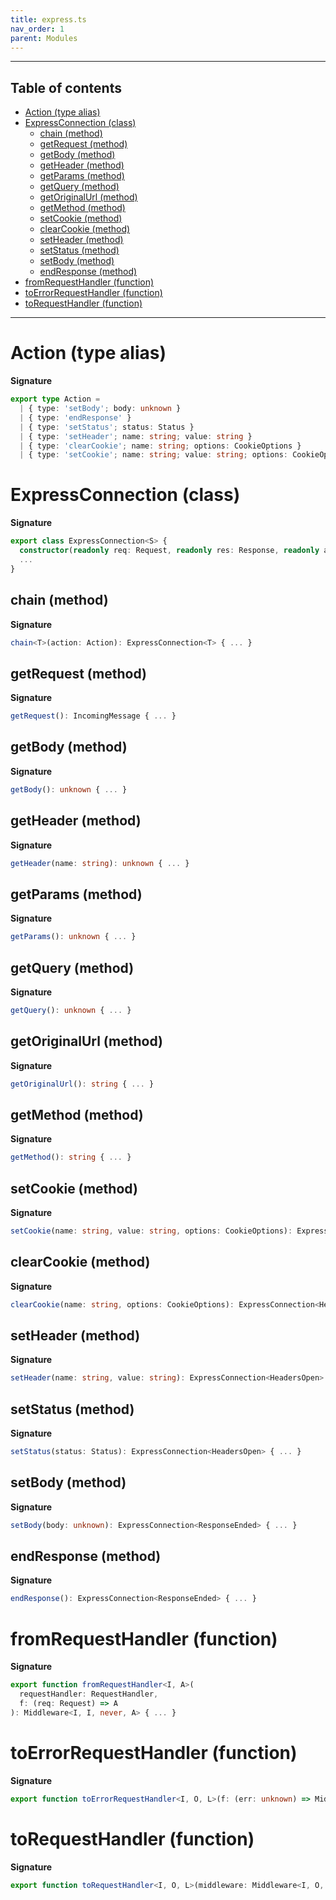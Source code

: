 ```yaml
---
title: express.ts
nav_order: 1
parent: Modules
---
```


---

<h2 class="text-delta">Table of contents</h2>

- [Action (type alias)](#action-type-alias)
- [ExpressConnection (class)](#expressconnection-class)
  - [chain (method)](#chain-method)
  - [getRequest (method)](#getrequest-method)
  - [getBody (method)](#getbody-method)
  - [getHeader (method)](#getheader-method)
  - [getParams (method)](#getparams-method)
  - [getQuery (method)](#getquery-method)
  - [getOriginalUrl (method)](#getoriginalurl-method)
  - [getMethod (method)](#getmethod-method)
  - [setCookie (method)](#setcookie-method)
  - [clearCookie (method)](#clearcookie-method)
  - [setHeader (method)](#setheader-method)
  - [setStatus (method)](#setstatus-method)
  - [setBody (method)](#setbody-method)
  - [endResponse (method)](#endresponse-method)
- [fromRequestHandler (function)](#fromrequesthandler-function)
- [toErrorRequestHandler (function)](#toerrorrequesthandler-function)
- [toRequestHandler (function)](#torequesthandler-function)

---

# Action (type alias)

**Signature**

```ts
export type Action =
  | { type: 'setBody'; body: unknown }
  | { type: 'endResponse' }
  | { type: 'setStatus'; status: Status }
  | { type: 'setHeader'; name: string; value: string }
  | { type: 'clearCookie'; name: string; options: CookieOptions }
  | { type: 'setCookie'; name: string; value: string; options: CookieOptions }
```

# ExpressConnection (class)

**Signature**

```ts
export class ExpressConnection<S> {
  constructor(readonly req: Request, readonly res: Response, readonly actions: Array<Action> = empty) { ... }
  ...
}
```

## chain (method)

**Signature**

```ts
chain<T>(action: Action): ExpressConnection<T> { ... }
```

## getRequest (method)

**Signature**

```ts
getRequest(): IncomingMessage { ... }
```

## getBody (method)

**Signature**

```ts
getBody(): unknown { ... }
```

## getHeader (method)

**Signature**

```ts
getHeader(name: string): unknown { ... }
```

## getParams (method)

**Signature**

```ts
getParams(): unknown { ... }
```

## getQuery (method)

**Signature**

```ts
getQuery(): unknown { ... }
```

## getOriginalUrl (method)

**Signature**

```ts
getOriginalUrl(): string { ... }
```

## getMethod (method)

**Signature**

```ts
getMethod(): string { ... }
```

## setCookie (method)

**Signature**

```ts
setCookie(name: string, value: string, options: CookieOptions): ExpressConnection<HeadersOpen> { ... }
```

## clearCookie (method)

**Signature**

```ts
clearCookie(name: string, options: CookieOptions): ExpressConnection<HeadersOpen> { ... }
```

## setHeader (method)

**Signature**

```ts
setHeader(name: string, value: string): ExpressConnection<HeadersOpen> { ... }
```

## setStatus (method)

**Signature**

```ts
setStatus(status: Status): ExpressConnection<HeadersOpen> { ... }
```

## setBody (method)

**Signature**

```ts
setBody(body: unknown): ExpressConnection<ResponseEnded> { ... }
```

## endResponse (method)

**Signature**

```ts
endResponse(): ExpressConnection<ResponseEnded> { ... }
```

# fromRequestHandler (function)

**Signature**

```ts
export function fromRequestHandler<I, A>(
  requestHandler: RequestHandler,
  f: (req: Request) => A
): Middleware<I, I, never, A> { ... }
```

# toErrorRequestHandler (function)

**Signature**

```ts
export function toErrorRequestHandler<I, O, L>(f: (err: unknown) => Middleware<I, O, L, void>): ErrorRequestHandler { ... }
```

# toRequestHandler (function)

**Signature**

```ts
export function toRequestHandler<I, O, L>(middleware: Middleware<I, O, L, void>): RequestHandler { ... }
```

